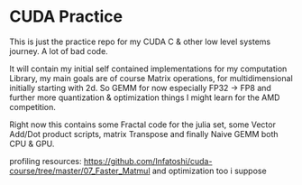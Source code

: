 # CUDA Practice

This is just the practice repo for my CUDA C & other low level systems journey. A lot of bad code. 

It will contain my initial self contained implementations for my computation Library, my main goals are of course Matrix operations, for multidimensional initially starting with 2d. So GEMM for now especially FP32 -> FP8 and further more quantization & optimization things I might learn for the AMD competition.

Right now this contains some Fractal code for the julia set, some Vector Add/Dot product scripts, matrix Transpose and finally Naive GEMM both CPU & GPU. 


profiling resources: https://github.com/Infatoshi/cuda-course/tree/master/07_Faster_Matmul
and optimization too i suppose




